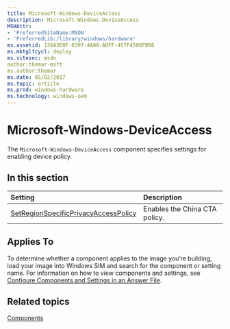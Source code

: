```yaml
---
title: Microsoft-Windows-DeviceAccess
description: Microsoft-Windows-DeviceAccess
MSHAttr:
- 'PreferredSiteName:MSDN'
- 'PreferredLib:/library/windows/hardware'
ms.assetid: 136A3E0F-8397-4A08-A0FF-457F4506FB98
ms.mktglfcycl: deploy
ms.sitesec: msdn
author:themar-msft
ms.author:themar
ms.date: 05/02/2017
ms.topic: article
ms.prod: windows-hardware
ms.technology: windows-oem
---
```

# Microsoft-Windows-DeviceAccess

The `Microsoft-Windows-DeviceAccess` component specifies settings for enabling device policy.

## In this section

| Setting                 | Description                                                                           |
|:------------------------|:--------------------------------------------------------------------------------------|
| [SetRegionSpecificPrivacyAccessPolicy](Microsoft-Windows-DeviceAccess-setregionspecificprivacyaccesspolicy.md) | Enables the China CTA policy. |

## Applies To

To determine whether a component applies to the image you’re building, load your image into Windows SIM and search for the component or setting name. For information on how to view components and settings, see [Configure Components and Settings in an Answer File](https://docs.microsoft.com/en-us/windows-hardware/customize/desktop/wsim/configure-components-and-settings-in-an-answer-file).

## Related topics

[Components](components-b-unattend.md)
